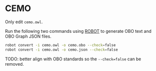 # CEMO

Only edit `cemo.owl`.

Run the following two commands using [ROBOT](http://robot.obolibrary.org/convert.html) to generate OBO text and OBO Graph JSON files.

```bash
robot convert -i cemo.owl -o cemo.obo --check=false
robot convert -i cemo.owl -o cemo.json --check=false
```

TODO: better align with OBO standards so the `--check=false` can be removed.
